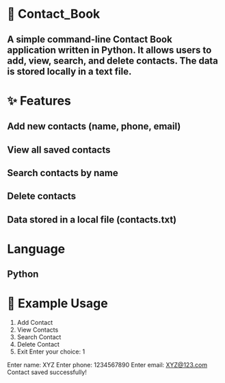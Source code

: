 # 📒 Contact_Book
## A simple command-line Contact Book application written in Python. It allows users to add, view, search, and delete contacts. The data is stored locally in a text file.

# ✨ Features
## Add new contacts (name, phone, email)
## View all saved contacts
## Search contacts by name
## Delete contacts
## Data stored in a local file (contacts.txt)

# Language
## Python

# 🧾 Example Usage
1. Add Contact
2. View Contacts
3. Search Contact
4. Delete Contact
5. Exit
Enter your choice: 1

Enter name: XYZ
Enter phone: 1234567890
Enter email: XYZ@123.com
Contact saved successfully!
